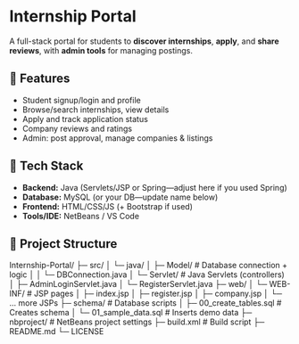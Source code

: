 # Internship Portal

A full-stack portal for students to **discover internships**, **apply**, and **share reviews**, with **admin tools** for managing postings.

## 🔹 Features
- Student signup/login and profile
- Browse/search internships, view details
- Apply and track application status
- Company reviews and ratings
- Admin: post approval, manage companies & listings

## 🔹 Tech Stack
- **Backend:** Java (Servlets/JSP or Spring—adjust here if you used Spring)
- **Database:** MySQL (or your DB—update name below)
- **Frontend:** HTML/CSS/JS (+ Bootstrap if used)
- **Tools/IDE:** NetBeans / VS Code 

## 🔹 Project Structure

Internship-Portal/
├─ src/
│ └─ java/
│ ├─ Model/ # Database connection + logic
│ │ └─ DBConnection.java
│ └─ Servlet/ # Java Servlets (controllers)
│ ├─ AdminLoginServlet.java
│ └─ RegisterServlet.java
├─ web/
│ └─ WEB-INF/ # JSP pages
│ ├─ index.jsp
│ ├─ register.jsp
│ ├─ company.jsp
│ └─ ... more JSPs
├─ schema/ # Database scripts
│ ├─ 00_create_tables.sql # Creates schema
│ └─ 01_sample_data.sql # Inserts demo data
├─ nbproject/ # NetBeans project settings
├─ build.xml # Build script
├─ README.md
└─ LICENSE

